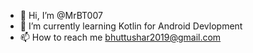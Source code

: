 - 👋 Hi, I’m @MrBT007
- 🌱 I’m currently learning Kotlin for Android Devlopment
- 📫 How to reach me bhuttushar2019@gmail.com

<!---
MrBT007/MrBT007 is a ✨ special ✨ repository because its `README.md` (this file) appears on your GitHub profile.
You can click the Preview link to take a look at your changes.
--->
